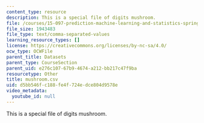 ```yaml
---
content_type: resource
description: This is a special file of digits mushroom.
file: /courses/15-097-prediction-machine-learning-and-statistics-spring-2012/d5bb546fc188fe4f724edce804d9578e_mushroom.csv
file_size: 1943483
file_type: text/comma-separated-values
learning_resource_types: []
license: https://creativecommons.org/licenses/by-nc-sa/4.0/
ocw_type: OCWFile
parent_title: Datasets
parent_type: CourseSection
parent_uid: e276c107-67b9-4674-a212-bb217c47f9ba
resourcetype: Other
title: mushroom.csv
uid: d5bb546f-c188-fe4f-724e-dce804d9578e
video_metadata:
  youtube_id: null
---
```

This is a special file of digits mushroom.